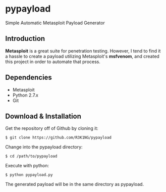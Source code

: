 # pypayload
Simple Automatic Metasploit Payload Generator

## Introduction

__Metasploit__ is a great suite for penetration testing. However, I tend to find it a hassle to create a payload utilizing Metasploit's __msfvenom__, and created this project in order to automate that process.


## Dependencies

* Metasploit
* Python 2.7.x
* Git

## Download & Installation

Get the repository off of Github by cloning it:

    $ git clone https://github.com/R3K1NG/pypayload

Change into the pypayload directory:

    $ cd /path/to/pypayload

Execute with python:

    $ python pypayload.py

The generated payload will be in the same directory as pypayload.
